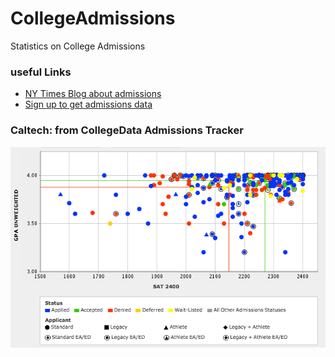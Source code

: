# CollegeAdmissions
Statistics on College Admissions


### useful Links
* [NY Times Blog about admissions](http://thechoice.blogs.nytimes.com/category/admissions-data/)
* [Sign up to get admissions data](http://www.collegedata.com/cs/admissions/admissions_tracker.jhtml)

### Caltech: from CollegeData Admissions Tracker
![Caltech admissions scatter plot](Figures/Caltech_Tracker.png)
